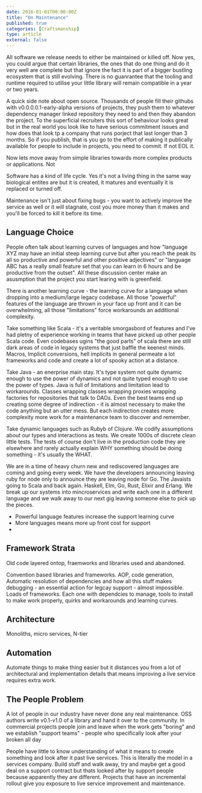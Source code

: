 ```yaml
---
date: 2016-01-01T00:00:00Z
title: "On Maintenance"
published: true
categories: [Craftsmanship]
type: article
external: false
---
```


All software we release needs to either be maintained or killed off.  Now yes, you could argue that certain libraries, the ones that do one thing and do it very well are complete but that ignore the fact it is part of a bigger bustling ecosystem that is still evolving.  There is no guanrantee that the tooling and runtime required to utilise your little library will remain compatible in a year or two years.

A quick side note about open source.  Thousands of people fill their githubs with v0.0.0.0.1-early-alpha versions of projects, they push them to whatever dependency manager linked repository they need to and then they abandon the project.  To the superficial recruiters this sort of behaviour looks great but in the real world you look like to have serious commitment issues and how does that look tp a company that runs porject that last longer than 3 months.  So if you publish, that is you go to the effort of making it publically available for people to include in projects, you need to commit.  If not EOL it.

Now lets move away from simple libraries towards more complex products or applications.  Not 

Software has a kind of life cycle.  Yes it's not a living thing in the same way biological entites are but it is created, it matures and eventually it is replaced or turned off.

Maintenance isn't just about fixing bugs - you want to actively improve the service as well or it will stagnate, cost you more money than it makes and you'll be forced to kill it before its time.

## Language Choice

People often talk about learning curves of languages and how "language XYZ may have an initial steep learning curve but after you reach the peak its all so productive and powerful and other positive adjectives" or "language ABC has a really small feature set that you can learn in 6 hours and be productive from the outset".  All these discussion center make an asusmption that the project you start learing with is greenfield.

There is another learning curve - the learning curve for a language when dropping into a medium/large legacy codebase.  All those "powerful" features of the language are thrown in your face up front and it can be overwhelming, all those "limitations" force workarounds an additional complexity.

Take something like Scala - it's a veritable smorgasbord of features and I've had pletny of experience working in teams that have picked up other people Scala code.  Even codebases ugins "the good parts" of scala there are still dark areas of code in legacy systems that just baffle the keenest minds.  Macros, Implicit conversions, hell implicits in general permeate a lot frameworks and code and create a lot of spooky action at a distance.

Take Java - an enerprise main stay.  It's type system not quite dynamic enough to use the power of dynamics and not quite typed enough to use the power of types.  Java is full of limitations and limitation lead to workarounds.  Classes wrapping classes wrapping proxies wrapping factories for repositories that talk to DAOs.  Even the best teams end up creating some degree of indirection - it is almost necessary to make the code anything but an utter mess.  But each indirection creates more complexity more work for a maintenance team to discover and remember.

Take dynamic languages such as Rubyb of Clojure. We codify assumptions about our types and interactions as tests.  We create 1000s of discrete clean little tests.  The tests of course don't live in the production code they are elsewhere and rarely actually explain WHY something should be doing something - it's usually the WHAT.

We are in a time of heavy churn new and rediscovered languages are coming and going every week.  We have the developers announcing leaving ruby for node only to announce they are leaving node for Go.  The Javaists going to Scala and back again. Haskell, Elm, Go, Rust, Elixir and Erlang.  We break up our systems into mincroservices and write each one in a different language and we walk away to our next gig leaving someone else to pick up the pieces.

- Powerful language features increase the support learning curve
- More languages means more up front cost for support
- 

## Framework Strata

Old code layered ontop, fraemworks and libraries used and abandoned.

Convention based libraries and frameworks.  AOP, code generation, Automatic resolution of dependencies and how all this stuff makes debugging - an essential action for legcay support - almost impossible.  Loads of frameworks.  Each one with dependcies to manage, tools to install to make work properly, quirks and workarounds and learning curves.

## Architecture

Monoliths, micro services, N-tier

## Automation

Automate things to make thing easier but it distances you from a lot of architectural and implementation details that means improving a live service requires extra work.

## The People Problem

A lot of people in our industry have never done any real maintenance.  OSS authors write v0.1-v1.0 of a library and hand it over to the community.  In commercial projects people join and leave when the work gets "boring" and we establish "support teams" - people who specifically look after your broken all day

People have little to know understanding of what it means to create something and look after it past live services.  This is literally the model in a services company. Build stuff and walk away, try and maybe get a good deal on a support contract but thats looked after by support people because apparently they are different.  Projects that have an incremental rollout give you exposure to live service improvement and maintenance.